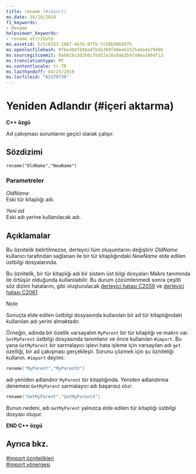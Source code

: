 ```yaml
---
title: rename (#import)
ms.date: 10/18/2018
f1_keywords:
- Rename
helpviewer_keywords:
- rename attribute
ms.assetid: 5c5c6153-1087-4b7b-87fb-fc59b90b9975
ms.openlocfilehash: 0fbed04f040a47b5b389f40eeb15254da4a7940b
ms.sourcegitcommit: 0ab61bc3d2b6cfbd52a16c6ab2b97a8ea1864f12
ms.translationtype: MT
ms.contentlocale: tr-TR
ms.lasthandoff: 04/23/2019
ms.locfileid: "62179736"
---
```

# <a name="rename-import"></a>Yeniden Adlandır (\#içeri aktarma)

**C++ özgü**

Ad çakışması sorunlarını geçici olarak çalışır.

## <a name="syntax"></a>Sözdizimi

```
rename("OldName","NewName")
```

### <a name="parameters"></a>Parametreler

*OldName*<br/>
Eski tür kitaplığı adı.

*Yeni ad*<br/>
Eski adı yerine kullanılacak adı.

## <a name="remarks"></a>Açıklamalar

Bu öznitelik belirtilmezse, derleyici tüm oluşumlarını değiştirir *OldName* kullanıcı tarafından sağlanan ile bir tür kitaplığındaki *NewName* elde edilen üstbilgi dosyalarında.

Bu öznitelik, bir tür kitaplığı adı bir sistem üst bilgi dosyaları Makro tanımında ile örtüşür olduğunda kullanılabilir. Bu durum çözümlenmedi sonra çeşitli söz dizimi hatalarını, gibi oluşturulacak [derleyici hatası C2059](../error-messages/compiler-errors-1/compiler-error-c2059.md) ve [derleyici hatası C2061](../error-messages/compiler-errors-1/compiler-error-c2061.md).

> [!NOTE]
> Sonuçta elde edilen üstbilgi dosyasında kullanılan bir ad tür kitaplığındaki kullanılan adı yerini almaktadır.

Örneğin, adında bir özellik varsayalım `MyParent` bir tür kitaplığı ve makro var. `GetMyParent` üstbilgi dosyasında tanımlanır ve önce kullanılan `#import`. Bu yana `GetMyParent` bir sarmalayıcı işlevi hata işleme için varsayılan adı `get` özelliği, bir ad çakışması gerçekleşir. Sorunu çözmek için şu özniteliği kullanın. `#import` deyimi:

```cpp
rename("MyParent","MyParentX")
```

adı yeniden adlandırır `MyParent` tür kitaplığında. Yeniden adlandırma denemesi `GetMyParent` sarmalayıcı adı başarısız olur:

```cpp
rename("GetMyParent","GetMyParentX")
```

Bunun nedeni, adı `GetMyParent` yalnızca elde edilen tür kitaplığı üstbilgi dosyası oluşur.

**END C++ özgü**

## <a name="see-also"></a>Ayrıca bkz.

[#import öznitelikleri](../preprocessor/hash-import-attributes-cpp.md)<br/>
[#import yönergesi](../preprocessor/hash-import-directive-cpp.md)